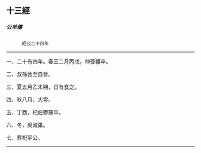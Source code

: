 

## 十三經

##### 公羊傳
　　　`昭公二十四年`

* * *

一、二十有四年。春王二月丙戌，仲孫貜卒。

二、叔孫舍至自晉。

三、夏五月乙未朔，日有食之。

四、秋八月，大雩。

五、丁酉，𣏌伯鬱釐卒。

六、冬，吳滅巢。

七、葬𣏌平公。

* * *

